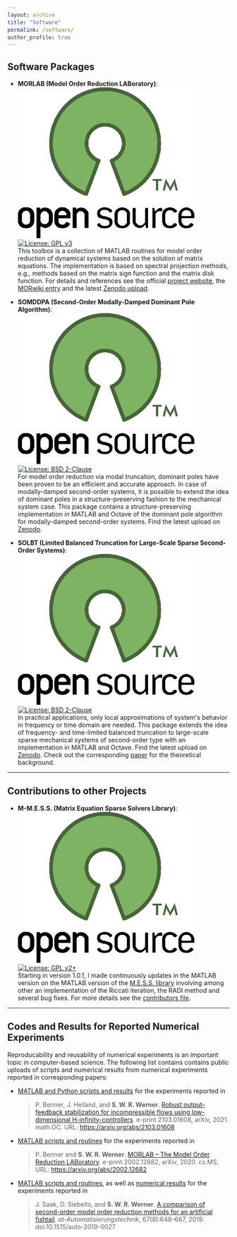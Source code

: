 ```yaml
---
layout: archive
title: "Software"
permalink: /software/
author_profile: true
--- 
```


## Software Packages ##

* **MORLAB (Model Order Reduction LABoratory)**:
  <a target ="_blank"
  href="https://en.wikipedia.org/wiki/Open-source_software">
  <img src="../images/open_source_symbol.png" alt="Open Source Software"
  class="opensource"></a>
  <a href="https://www.gnu.org/licenses/gpl-3.0">
  <img src="https://img.shields.io/badge/License-GPLv3+-blue.svg"
  alt="License: GPL v3" class="badge"></a><br/>
  This toolbox is a collection of MATLAB routines for model order reduction of 
  dynamical systems based on the solution of matrix equations.
  The implementation is based on spectral projection methods, e.g., methods 
  based on the matrix sign function and the matrix disk function.
  For details and references see the official <a target="_blank" 
  href="https://www.mpi-magdeburg.mpg.de/projects/morlab">project website</a>, 
  the <a target="_blank" 
  href="https://morwiki.mpi-magdeburg.mpg.de/morwiki/index.php/MORLAB">MORwiki 
  entry</a> and the latest <a target="_blank" 
  href="https://doi.org/10.5281/zenodo.842658">Zenodo upload</a>.

* **SOMDDPA (Second-Order Modally-Damped Dominant Pole Algorithm)**:
  <a target ="_blank"
  href="https://en.wikipedia.org/wiki/Open-source_software">
  <img src="../images/open_source_symbol.png" alt="Open Source Software"
  class="opensource"></a>
  <a href="https://opensource.org/licenses/BSD-2-Clause">
  <img src="https://img.shields.io/badge/License-BSD%202--Clause-orange.svg"
  alt="License: BSD 2-Clause" class="badge"></a><br/>
  For model order reduction via modal truncation, dominant poles have been 
  proven to be an efficient and accurate approach.
  In case of modally-damped second-order systems, it is possible to extend the 
  idea of dominant poles in a structure-preserving fashion to the mechanical 
  system case.
  This package contains a structure-preserving implementation in MATLAB and 
  Octave of the dominant pole algorithm for modally-damped second-order systems.
  Find the latest upload on <a target="_blank" 
  href="https://doi.org/10.5281/zenodo.2553901">Zenodo</a>.

* **SOLBT (Limited Balanced Truncation for Large-Scale Sparse Second-Order 
  Systems)**:
  <a target ="_blank"
  href="https://en.wikipedia.org/wiki/Open-source_software">
  <img src="../images/open_source_symbol.png" alt="Open Source Software"
  class="opensource"></a>
  <a href="https://opensource.org/licenses/BSD-2-Clause">
  <img src="https://img.shields.io/badge/License-BSD%202--Clause-orange.svg"
  alt="License: BSD 2-Clause" class="badge"></a><br/>
  In practical applications, only local approximations of system's behavior in 
  frequency or time domain are needed.
  This package extends the idea of frequency- and time-limited balanced 
  truncation to large-scale sparse mechanical systems of second-order type with 
  an implementation in MATLAB and Octave.
  Find the latest upload on <a target="_blank" 
  href="https://doi.org/10.5281/zenodo.2553925">Zenodo</a>.
  Check out the corresponding <a target="_blank" 
  href="https://doi.org/10.1016/j.laa.2020.06.024">paper</a> for the theoretical 
  background.

---

## Contributions to other Projects ##

* **M-M.E.S.S. (Matrix Equation Sparse Solvers Library)**:
  <a target ="_blank"
  href="https://en.wikipedia.org/wiki/Open-source_software">
  <img src="../images/open_source_symbol.png" alt="Open Source Software"
  class="opensource"></a>
  <a href="https://www.gnu.org/licenses/gpl-2.0">
  <img src="https://img.shields.io/badge/License-GPL%20v2+-orange.svg"
  alt="License: GPL v2+" class="badge"></a><br/>
  Starting in version 1.0.1, I made continuously updates in the MATLAB version 
  on the MATLAB version of the <a target="_blank" 
  href="https://www.mpi-magdeburg.mpg.de/projects/mess">M.E.S.S. library</a>
  involving among other an implementation of the Riccati iteration, the RADI
  method and several bug fixes.
  For more details see the <a target="_blank"
  href="https://gitlab.mpi-magdeburg.mpg.de/mess/mmess-releases/-/blob/master/CONTRIBUTORS.md">contributors file</a>.

---

## Codes and Results for Reported Numerical Experiments ##

Reproducability and reusability of numerical experiments is an important topic 
in computer-based science.
The following list contains contains public uploads of scripts and numerical 
results from numerical experiments reported in corresponding papers:

* <a target="_black" href="https://zenodo.org/record/4507759">MATLAB and Python 
  scripts and results</a> for the experiments reported in
  > P. Benner, J. Heiland, and <strong>S. W. R. Werner</strong>. <a
  > target="blank_" href="https://arxiv.org/abs/2103.01608">Robust 
  > output-feedback stabilization for incompressible flows using low-dimensional 
  > H-infinity-controllers</a>. e-print 2103.01608, arXiv, 2021. math.OC.
  > URL: https://arxiv.org/abs/2103.01608

* <a target="_black" href="https://zenodo.org/record/3865495">MATLAB scripts and 
  routines</a> for the experiments reported in
  > P. Benner and <strong>S. W. R. Werner</strong>. <a target="blank_"
  > href="https://arxiv.org/abs/2002.12682">MORLAB &ndash; The Model Order
  > Reduction LABoratory</a>. e-print 2002.12682, arXiv, 2020. cs.MS.
  > URL: https://arxiv.org/abs/2002.12682

* <a target="_black" href="https://zenodo.org/record/2563874">MATLAB scripts and 
  routines</a>, as well as <a target="_black" 
  href="https://zenodo.org/record/2564050">numerical results</a> for the 
  experiments reported in
  > J. Saak, D. Siebelts, and <strong>S. W. R. Werner</strong>. <a
  > target="blank_" href="https://doi.org/10.1515/auto-2019-0027">A comparison
  > of second-order model order reduction methods for an artificial
  > fishtail</a>. <i>at-Automatisierungstechnik</i>, 67(8):648&ndash;667, 2019.
  > doi:10.1515/auto-2019-0027
